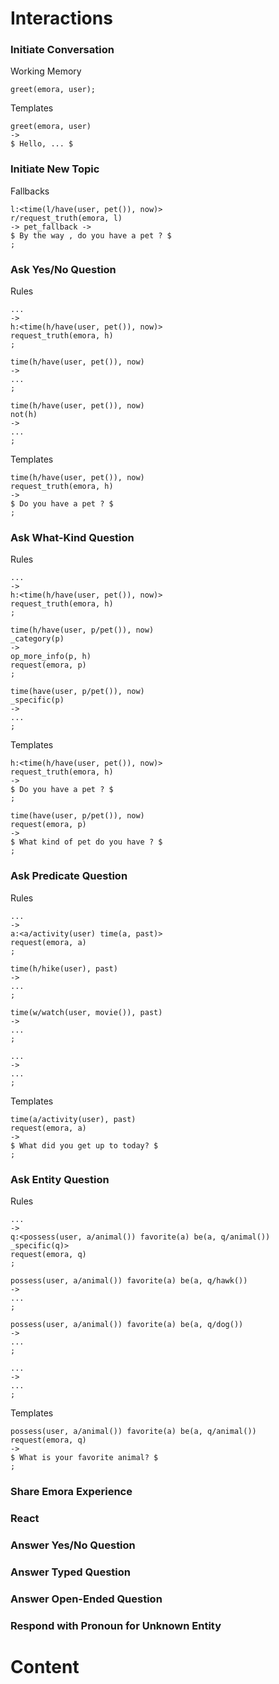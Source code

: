# Interactions

### Initiate Conversation

Working Memory
```
greet(emora, user);
```

Templates
```
greet(emora, user)
->
$ Hello, ... $
```

### Initiate New Topic

Fallbacks
```
l:<time(l/have(user, pet()), now)>
r/request_truth(emora, l)
-> pet_fallback ->
$ By the way , do you have a pet ? $
;
```

### Ask Yes/No Question

Rules
```
... 
-> 
h:<time(h/have(user, pet()), now)> 
request_truth(emora, h)
;

time(h/have(user, pet()), now)
->
...
;

time(h/have(user, pet()), now)
not(h)
->
...
;
```

Templates
```
time(h/have(user, pet()), now)
request_truth(emora, h)
->
$ Do you have a pet ? $
;
```

### Ask What-Kind Question

Rules
```
... 
-> 
h:<time(h/have(user, pet()), now)> 
request_truth(emora, h)
;

time(h/have(user, p/pet()), now)
_category(p)
->
op_more_info(p, h)
request(emora, p)
;

time(have(user, p/pet()), now)
_specific(p)
->
...
;
```
Templates
```
h:<time(h/have(user, pet()), now)> 
request_truth(emora, h)
->
$ Do you have a pet ? $
;

time(have(user, p/pet()), now)
request(emora, p)
->
$ What kind of pet do you have ? $
;
```

### Ask Predicate Question

Rules
```
...
->
a:<a/activity(user) time(a, past)>
request(emora, a)
;

time(h/hike(user), past)
->
...
;

time(w/watch(user, movie()), past)
->
...
;

...
->
...
;
```

Templates
```
time(a/activity(user), past)
request(emora, a)
->
$ What did you get up to today? $
;
```


### Ask Entity Question

Rules
```
...
->
q:<possess(user, a/animal()) favorite(a) be(a, q/animal()) _specific(q)>
request(emora, q)
;

possess(user, a/animal()) favorite(a) be(a, q/hawk())
->
...
;

possess(user, a/animal()) favorite(a) be(a, q/dog())
->
...
;

...
->
...
;

```

Templates
```
possess(user, a/animal()) favorite(a) be(a, q/animal())
request(emora, q)
->
$ What is your favorite animal? $
;
```


### Share Emora Experience


### React


### Answer Yes/No Question


### Answer Typed Question


### Answer Open-Ended Question


### Respond with Pronoun for Unknown Entity


# Content
